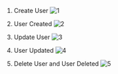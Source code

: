 1. Create User
![1](https://github.com/devani00/CRUD-APP/assets/112320913/67d95445-5ae3-4757-9026-f9f83c39d259)


2. User Created
![2](https://github.com/devani00/CRUD-APP/assets/112320913/2dfac824-7914-4114-82be-45815afa6861)

3. Update User
![3](https://github.com/devani00/CRUD-APP/assets/112320913/1117858d-4895-45df-87ba-fcc0d39fe0b7)

4. User Updated
![4](https://github.com/devani00/CRUD-APP/assets/112320913/7e72ad96-ee27-41d2-866b-6ecbfbc8d81f)

5. Delete User and User Deleted
![5](https://github.com/devani00/CRUD-APP/assets/112320913/dd7e6fa0-b7e1-46ae-b853-f4191b3b8dca)
